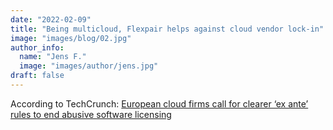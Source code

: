 ```yaml
---
date: "2022-02-09"
title: "Being multicloud, Flexpair helps against cloud vendor lock-in"
image: "images/blog/02.jpg"
author_info: 
  name: "Jens F."
  image: "images/author/jens.jpg"
draft: false
---
```


According to TechCrunch: [European cloud firms call for clearer ‘ex ante’ rules to end abusive software licensing](https://techcrunch.com/2022/02/09/cloud-firms-open-letter-dma/)

